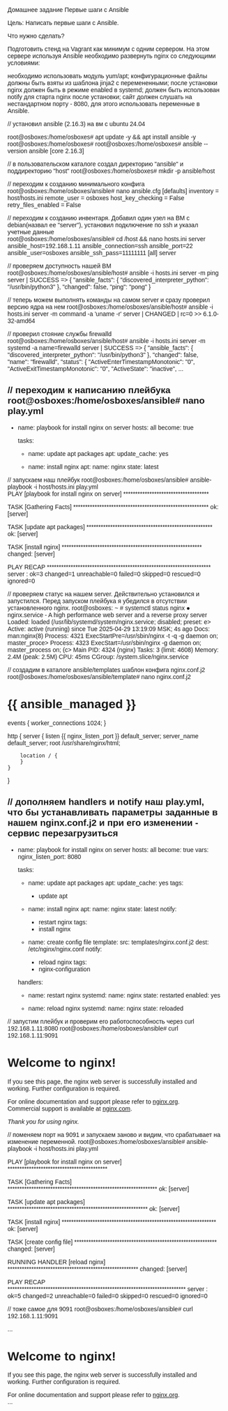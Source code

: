 Домашнее задание
Первые шаги с Ansible

Цель:
Написать первые шаги с Ansible.

Что нужно сделать?

Подготовить стенд на Vagrant как минимум с одним сервером. На этом сервере используя Ansible необходимо развернуть nginx со следующими условиями:

необходимо использовать модуль yum/apt;
конфигурационные файлы должны быть взяты из шаблона jinja2 с перемененными;
после установки nginx должен быть в режиме enabled в systemd;
должен быть использован notify для старта nginx после установки;
сайт должен слушать на нестандартном порту - 8080, для этого использовать переменные в Ansible.

// установил ansible (2.16.3) на вм с ubuntu 24.04

root@osboxes:/home/osboxes# apt update -y && apt install ansible -y
root@osboxes:/home/osboxes# root@osboxes:/home/osboxes# ansible --version
ansible [core 2.16.3]

// в пользовательском каталоге создал директорию "ansible" и поддиректорию "host"
root@osboxes:/home/osboxes# mkdir -p ansible/host 

// переходим к созданию минимального конфига 
root@osboxes:/home/osboxes/ansible# nano ansible.cfg
[defaults]
inventory = host/hosts.ini
remote_user = osboxes
host_key_checking = False
retry_files_enabled = False

// переходим к созданию инвентаря. Добавил один узел на ВМ с debian(назвал ее "server"), установил подключение по ssh и указал учетные данные  
root@osboxes:/home/osboxes/ansible# cd /host && nano hosts.ini
server ansible_host=192.168.1.11 ansible_connection=ssh ansible_port=22 ansible_user=osboxes ansible_ssh_pass=11111111
[all]
server

// проверяем доступность нашей ВМ
root@osboxes:/home/osboxes/ansible/host# ansible -i hosts.ini server -m ping
server | SUCCESS => {
    "ansible_facts": {
        "discovered_interpreter_python": "/usr/bin/python3"
    },
    "changed": false,
    "ping": "pong"
}

// теперь можем выполнять команды на самом server и сразу проверил версию ядра на нем
root@osboxes:/home/osboxes/ansible/host# ansible -i hosts.ini server -m command -a 'uname -r'
server | CHANGED | rc=0 >>
6.1.0-32-amd64

// проверил стояние службы firewalld
root@osboxes:/home/osboxes/ansible/host# ansible -i hosts.ini server -m systemd -a name=firewalld
server | SUCCESS => {
    "ansible_facts": {
        "discovered_interpreter_python": "/usr/bin/python3"
    },
    "changed": false,
    "name": "firewalld",
    "status": {
        "ActiveEnterTimestampMonotonic": "0",
        "ActiveExitTimestampMonotonic": "0",
        "ActiveState": "inactive",
         ...

// переходим к написанию плейбука
root@osboxes:/home/osboxes/ansible# nano play.yml
---
- name: playbook for install nginx on server
  hosts: all
  become: true

  tasks:
    - name: update apt packages
      apt:
        update_cache: yes

    - name: install nginx
      apt:
        name: nginx
        state: latest

// запускаем наш плейбук
root@osboxes:/home/osboxes/ansible# ansible-playbook -i host/hosts.ini play.yml  
PLAY [playbook for install nginx on server] ************************************

TASK [Gathering Facts] *********************************************************
ok: [server]

TASK [update apt packages] *****************************************************
ok: [server]

TASK [install nginx] ***********************************************************
changed: [server]

PLAY RECAP *********************************************************************
server                     : ok=3    changed=1    unreachable=0    failed=0    skipped=0    rescued=0    ignored=0 


// проверяем статус на нашем server. Действительно установился и запустился. Перед запуском плейбука я убедился в отсутствии установленного nginx.
root@osboxes: ~ # systemctl status nginx
● nginx.service - A high performance web server and a reverse proxy server
     Loaded: loaded (/usr/lib/systemd/system/nginx.service; disabled; preset: e>
     Active: active (running) since Tue 2025-04-29 13:19:09 MSK; 4s ago
       Docs: man:nginx(8)
    Process: 4321 ExecStartPre=/usr/sbin/nginx -t -q -g daemon on; master_proce>
    Process: 4323 ExecStart=/usr/sbin/nginx -g daemon on; master_process on; (c>
   Main PID: 4324 (nginx)
      Tasks: 3 (limit: 4608)
     Memory: 2.4M (peak: 2.5M)
        CPU: 45ms
     CGroup: /system.slice/nginx.service

// создадим в каталоге ansible/templates шаблон конфига nginx.conf.j2 
root@osboxes:/home/osboxes/ansible/template# nano nginx.conf.j2
# {{ ansible_managed }}
events {
    worker_connections 1024;
}

http {
    server {
        listen       {{ nginx_listen_port }} default_server;
        server_name  default_server;
        root         /usr/share/nginx/html;

        location / {
        }
    }
}


// дополняем handlers и notify наш play.yml, что бы устанавливать параметры заданные в нашем nginx.conf.j2 и при его изменении - сервис перезагрузиться 
---
- name: playbook for install nginx on server
  hosts: all
  become: true
  vars:
    nginx_listen_port: 8080

  tasks:
    - name: update apt packages
      apt:
        update_cache: yes
      tags:
        - update apt

    - name: install nginx
      apt:
        name: nginx
        state: latest
      notify:
        - restart nginx
      tags:
        - install nginx

    - name: create config file
      template:
        src: templates/nginx.conf.j2
        dest: /etc/nginx/nginx.conf
      notify:
        - reload nginx
      tags:
        - nginx-configuration

  handlers:
    - name: restart nginx
      systemd:
        name: nginx
        state: restarted
        enabled: yes

    - name: reload nginx
      systemd:
        name: nginx
        state: reloaded     

// запустим плейбук и проверим его работоспособность через curl 192.168.1.11:8080
root@osboxes:/home/osboxes/ansible# curl 192.168.1.11:9091
<!DOCTYPE html>
<html>
<head>
<title>Welcome to nginx!</title>
<style>
html { color-scheme: light dark; }
body { width: 35em; margin: 0 auto;
font-family: Tahoma, Verdana, Arial, sans-serif; }
</style>
</head>
<body>
<h1>Welcome to nginx!</h1>
<p>If you see this page, the nginx web server is successfully installed and
working. Further configuration is required.</p>

<p>For online documentation and support please refer to
<a href="http://nginx.org/">nginx.org</a>.<br/>
Commercial support is available at
<a href="http://nginx.com/">nginx.com</a>.</p>

<p><em>Thank you for using nginx.</em></p>
</body>
</html>


// поменяем порт на 9091 и запускаем заново  и видим, что срабатывает на изменение переменной.
root@osboxes:/home/osboxes/ansible# ansible-playbook -i host/hosts.ini play.yml 

PLAY [playbook for install nginx on server] ******************************************

TASK [Gathering Facts] ***************************************************************
ok: [server]

TASK [update apt packages] ***********************************************************
ok: [server]

TASK [install nginx] *****************************************************************
ok: [server]

TASK [create config file] ************************************************************
changed: [server]

RUNNING HANDLER [reload nginx] *******************************************************
changed: [server]

PLAY RECAP ***************************************************************************
server                     : ok=5    changed=2    unreachable=0    failed=0    skipped=0    rescued=0    ignored=0 

// тоже самое для 9091
root@osboxes:/home/osboxes/ansible# curl 192.168.1.11:9091
<!DOCTYPE html>
<html>
<head>
<title>Welcome to nginx!</title>
    ...
<h1>Welcome to nginx!</h1>
<p>If you see this page, the nginx web server is successfully installed and
working. Further configuration is required.</p>

<p>For online documentation and support please refer to
<a href="http://nginx.org/">nginx.org</a>.<br/>
    ...
</html>

